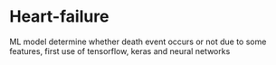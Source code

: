 # Heart-failure
ML model determine whether death event occurs or not  due to some features, first use of tensorflow, keras and neural networks
